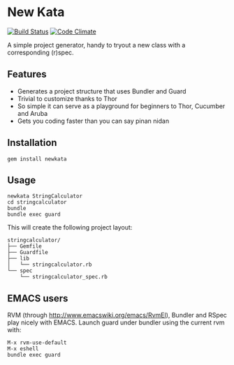 New Kata
========
[![Build Status](https://secure.travis-ci.org/ameuret/newkata.png)](http://travis-ci.org/ameuret/newkata)
[![Code Climate](https://codeclimate.com/github/ameuret/newkata.png)](https://codeclimate.com/github/ameuret/newkata)  
  
  A simple project generator, handy to tryout a new class with a corresponding (r)spec.
  
Features
--------
  
  - Generates a project structure that uses Bundler and Guard
  - Trivial to customize thanks to Thor
  - So simple it can serve as a playground for beginners to Thor, Cucumber and Aruba
  - Gets you coding faster than you can say pinan nidan

Installation
------------
  
    gem install newkata
  
Usage
-----
  
    newkata StringCalculator
    cd stringcalculator
    bundle
    bundle exec guard
  
This will create the following project layout:
  
    stringcalculator/
    ├── Gemfile
    ├── Guardfile
    ├── lib
    │   └── stringcalculator.rb
    └── spec
        └── stringcalculator_spec.rb


  
EMACS users
-----------      
  
  RVM (through http://www.emacswiki.org/emacs/RvmEl), Bundler and RSpec play nicely with EMACS.
  Launch guard under bundler using the current rvm with:
  
    M-x rvm-use-default
    M-x eshell
    bundle exec guard
        
